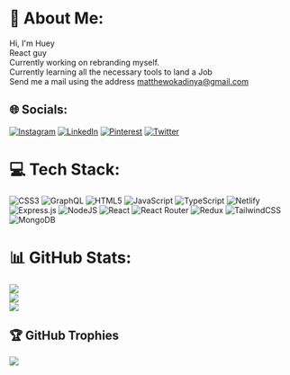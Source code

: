 # 💫 About Me:
Hi, I'm Huey<br>React guy <br>Currently working on rebranding myself.<br>Currently learning all the necessary tools to land a Job <br>Send me a mail using the address matthewokadinya@gmail.com


## 🌐 Socials:
[![Instagram](https://img.shields.io/badge/Instagram-%23E4405F.svg?logo=Instagram&logoColor=white)](https://instagram.com/Theezeusss) [![LinkedIn](https://img.shields.io/badge/LinkedIn-%230077B5.svg?logo=linkedin&logoColor=white)](https://linkedin.com/in/matthew-okadinya) [![Pinterest](https://img.shields.io/badge/Pinterest-%23E60023.svg?logo=Pinterest&logoColor=white)](https://pinterest.com/Zeus_ss) [![Twitter](https://img.shields.io/badge/Twitter-%231DA1F2.svg?logo=Twitter&logoColor=white)](https://twitter.com/Theezeuss ) 

# 💻 Tech Stack:
![CSS3](https://img.shields.io/badge/css3-%231572B6.svg?style=plastic&logo=css3&logoColor=white) ![GraphQL](https://img.shields.io/badge/-GraphQL-E10098?style=plastic&logo=graphql&logoColor=white) ![HTML5](https://img.shields.io/badge/html5-%23E34F26.svg?style=plastic&logo=html5&logoColor=white) ![JavaScript](https://img.shields.io/badge/javascript-%23323330.svg?style=plastic&logo=javascript&logoColor=%23F7DF1E) ![TypeScript](https://img.shields.io/badge/typescript-%23007ACC.svg?style=plastic&logo=typescript&logoColor=white) ![Netlify](https://img.shields.io/badge/netlify-%23000000.svg?style=plastic&logo=netlify&logoColor=#00C7B7) ![Express.js](https://img.shields.io/badge/express.js-%23404d59.svg?style=plastic&logo=express&logoColor=%2361DAFB) ![NodeJS](https://img.shields.io/badge/node.js-6DA55F?style=plastic&logo=node.js&logoColor=white) ![React](https://img.shields.io/badge/react-%2320232a.svg?style=plastic&logo=react&logoColor=%2361DAFB) ![React Router](https://img.shields.io/badge/React_Router-CA4245?style=plastic&logo=react-router&logoColor=white) ![Redux](https://img.shields.io/badge/redux-%23593d88.svg?style=plastic&logo=redux&logoColor=white) ![TailwindCSS](https://img.shields.io/badge/tailwindcss-%2338B2AC.svg?style=plastic&logo=tailwind-css&logoColor=white) ![MongoDB](https://img.shields.io/badge/MongoDB-%234ea94b.svg?style=plastic&logo=mongodb&logoColor=white)
# 📊 GitHub Stats:
![](https://github-readme-stats.vercel.app/api?username=Huey-dev&theme=react&hide_border=true&include_all_commits=true&count_private=false)<br/>
![](https://github-readme-streak-stats.herokuapp.com/?user=Huey-dev&theme=react&hide_border=true)<br/>
![](https://github-readme-stats.vercel.app/api/top-langs/?username=Huey-dev&theme=react&hide_border=true&include_all_commits=true&count_private=false&layout=compact)

## 🏆 GitHub Trophies
![](https://github-profile-trophy.vercel.app/?username=Huey-dev&theme=chalk&no-frame=false&no-bg=false&margin-w=4)

<!-- Proudly created with GPRM ( https://gprm.itsvg.in ) -->
